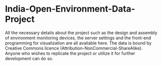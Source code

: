 # India-Open-Environment-Data-Project
All the necessary details about the project such as the design and assembly of environment monitoring devices, the server settings and the front-end programming for visualization are all avaliable here.
The data is bound by Creative Commons licence (Attribution-NonCommercial-ShareAlike). Anyone who wishes to replicate the project or utilize it for further development can do so. 
